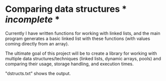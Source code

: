 # Comparing data structures * *incomplete* *
Currently I have written functions for working with linked lists, and the main program generates a basic linked list with these functions (with values coming directly from an array).

The ultimate goal of this project will be to create a library for working with multiple data structures/techniques (linked lists, dynamic arrays, pools) and comparing their usage, storage handling, and execution times.

"dstructs.txt" shows the output.